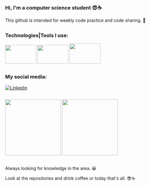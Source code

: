 ### Hi, I'm a computer science student 😎☕
 
 This github is intended for weekly code practice and code sharing. 🤗
 ##
 ### Technologies|Tools I use:
  
  <img height="60" width="100" src="https://cdn.jsdelivr.net/gh/devicons/devicon/icons/vscode/vscode-original-wordmark.svg" />
  <img height="60" width="100" src="https://cdn.jsdelivr.net/gh/devicons/devicon/icons/java/java-original-wordmark.svg" />
  <img img height="65" width="100" src="https://cdn.jsdelivr.net/gh/devicons/devicon/icons/dart/dart-plain-wordmark.svg"/>

           
##
 ### My social media:

[![Linkedin](https://img.shields.io/badge/LinkedIn-0077B5?style=for-the-badge&logo=linkedin&logoColor=white)](https://www.linkedin.com/in/hanspeterdietiker)

 
##

<div>
<img height="180em" src="https://github-readme-stats.vercel.app/api?username=hanspeterdietiker&theme=aura&show_icons=true"/>

<img height="180em" src="https://github-readme-stats.vercel.app/api/top-langs/?username=hanspeterdietiker&layout=compact&langs_count=16&theme=aura"/>
</div>

##

Always looking for knowledge in the area. 😀

Look at the repositories and drink coffee or today that's all. 😎☕
